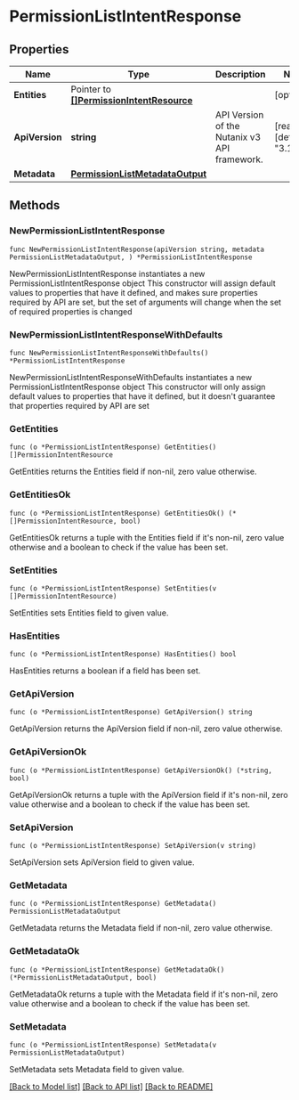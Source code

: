 # PermissionListIntentResponse

## Properties

Name | Type | Description | Notes
------------ | ------------- | ------------- | -------------
**Entities** | Pointer to [**[]PermissionIntentResource**](PermissionIntentResource.md) |  | [optional] 
**ApiVersion** | **string** | API Version of the Nutanix v3 API framework. | [readonly] [default to "3.1.0"]
**Metadata** | [**PermissionListMetadataOutput**](PermissionListMetadataOutput.md) |  | 

## Methods

### NewPermissionListIntentResponse

`func NewPermissionListIntentResponse(apiVersion string, metadata PermissionListMetadataOutput, ) *PermissionListIntentResponse`

NewPermissionListIntentResponse instantiates a new PermissionListIntentResponse object
This constructor will assign default values to properties that have it defined,
and makes sure properties required by API are set, but the set of arguments
will change when the set of required properties is changed

### NewPermissionListIntentResponseWithDefaults

`func NewPermissionListIntentResponseWithDefaults() *PermissionListIntentResponse`

NewPermissionListIntentResponseWithDefaults instantiates a new PermissionListIntentResponse object
This constructor will only assign default values to properties that have it defined,
but it doesn't guarantee that properties required by API are set

### GetEntities

`func (o *PermissionListIntentResponse) GetEntities() []PermissionIntentResource`

GetEntities returns the Entities field if non-nil, zero value otherwise.

### GetEntitiesOk

`func (o *PermissionListIntentResponse) GetEntitiesOk() (*[]PermissionIntentResource, bool)`

GetEntitiesOk returns a tuple with the Entities field if it's non-nil, zero value otherwise
and a boolean to check if the value has been set.

### SetEntities

`func (o *PermissionListIntentResponse) SetEntities(v []PermissionIntentResource)`

SetEntities sets Entities field to given value.

### HasEntities

`func (o *PermissionListIntentResponse) HasEntities() bool`

HasEntities returns a boolean if a field has been set.

### GetApiVersion

`func (o *PermissionListIntentResponse) GetApiVersion() string`

GetApiVersion returns the ApiVersion field if non-nil, zero value otherwise.

### GetApiVersionOk

`func (o *PermissionListIntentResponse) GetApiVersionOk() (*string, bool)`

GetApiVersionOk returns a tuple with the ApiVersion field if it's non-nil, zero value otherwise
and a boolean to check if the value has been set.

### SetApiVersion

`func (o *PermissionListIntentResponse) SetApiVersion(v string)`

SetApiVersion sets ApiVersion field to given value.


### GetMetadata

`func (o *PermissionListIntentResponse) GetMetadata() PermissionListMetadataOutput`

GetMetadata returns the Metadata field if non-nil, zero value otherwise.

### GetMetadataOk

`func (o *PermissionListIntentResponse) GetMetadataOk() (*PermissionListMetadataOutput, bool)`

GetMetadataOk returns a tuple with the Metadata field if it's non-nil, zero value otherwise
and a boolean to check if the value has been set.

### SetMetadata

`func (o *PermissionListIntentResponse) SetMetadata(v PermissionListMetadataOutput)`

SetMetadata sets Metadata field to given value.



[[Back to Model list]](../README.md#documentation-for-models) [[Back to API list]](../README.md#documentation-for-api-endpoints) [[Back to README]](../README.md)


